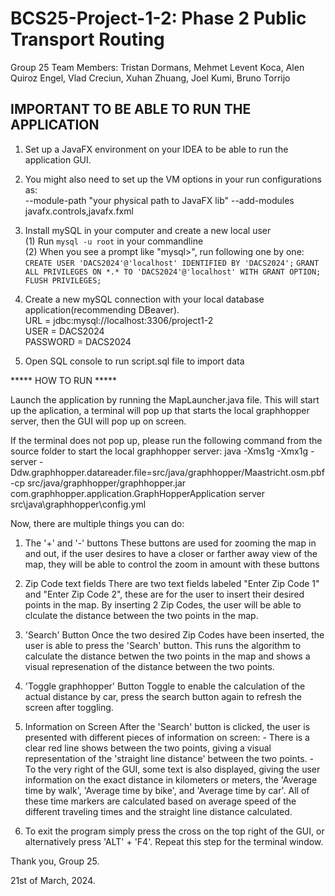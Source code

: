 # BCS25-Project-1-2: Phase 2 Public Transport Routing

Group 25 Team Members: Tristan Dormans, Mehmet Levent Koca, Alen Quiroz Engel, Vlad Creciun, Xuhan Zhuang, Joel Kumi, Bruno Torrijo

## IMPORTANT TO BE ABLE TO RUN THE APPLICATION
1. Set up a JavaFX environment on your IDEA to be able to run the application GUI.

2. You might also need to set up the VM options in your run configurations as:<br>
--module-path "your physical path to JavaFX lib" --add-modules javafx.controls,javafx.fxml

3. Install mySQL in your computer and create a new local user<br>
(1) Run `mysql -u root` in your commandline<br>
(2) When you see a prompt like "mysql>", run following one by one:<br>
    `CREATE USER 'DACS2024'@'localhost' IDENTIFIED BY 'DACS2024';`
    `GRANT ALL PRIVILEGES ON *.* TO 'DACS2024'@'localhost' WITH GRANT OPTION;`
    `FLUSH PRIVILEGES;`

4. Create a new mySQL connection with your local database application(recommending DBeaver).<br>
URL = jdbc:mysql://localhost:3306/project1-2<br>
USER = DACS2024<br>
PASSWORD = DACS2024<br>

5. Open SQL console to run script.sql file to import data

***** HOW TO RUN *****

Launch the application by running the MapLauncher.java file. This will start up the aplication, a terminal will pop up that starts
the local graphhopper server, then the GUI will pop up on screen.

If the terminal does not pop up, please run the following command from the source folder to start the local graphhopper server: 
java -Xms1g -Xmx1g -server -Ddw.graphhopper.datareader.file=src/java/graphhopper/Maastricht.osm.pbf -cp src/java/graphhopper/graphhopper.jar com.graphhopper.application.GraphHopperApplication server src\\java\\graphhopper\\config.yml

Now, there are multiple things you can do:
1) The '+' and '-' buttons
    These buttons are used for zooming the map in and out, if the user desires to have a closer or farther away view of the map, 
    they will be able to control the zoom in amount with these buttons

2) Zip Code text fields
    There are two text fields labeled "Enter Zip Code 1" and "Enter Zip Code 2", these are for the user to insert their desired points 
    in the map. By inserting 2 Zip Codes, the user will be able to clculate the distance between the two points in the map.

3) 'Search' Button
    Once the two desired Zip Codes have been inserted, the user is able to press the 'Search' button. This runs the algorithm to 
    calculate the distance betwen the two points in the map and shows a visual represenation of the distance between the two points.

4) 'Toggle graphhopper' Button
    Toggle to enable the calculation of the actual distance by car, press the search button again to refresh the screen after toggling.

4) Information on Screen
    After the 'Search' button is clicked, the user is presented with different pieces of information on screen:
        - There is a clear red line shows between the two points, giving a visual representation of the 'straight line distance' between 
        the two points.
        - To the very right of the GUI, some text is also displayed, giving the user information on the exact distance in kilometers 
        or meters, the 'Average time by walk', 'Average time by bike', and 'Average time by car'. All of these time markers are calculated 
        based on average speed of the different traveling times and the straight line distance calculated.

5) To exit the program simply press the cross on the top right of the GUI, or alternatively press 'ALT' + 'F4'. Repeat this step for the terminal window.

Thank you,
Group 25.

21st of March, 2024.
